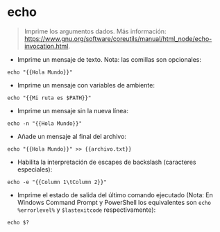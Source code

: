 # echo

> Imprime los argumentos dados.
> Más información: <https://www.gnu.org/software/coreutils/manual/html_node/echo-invocation.html>.

- Imprime un mensaje de texto. Nota: las comillas son opcionales:

`echo "{{Hola Mundo}}"`

- Imprime un mensaje con variables de ambiente:

`echo "{{Mi ruta es $PATH}}"`

- Imprime un mensaje sin la nueva línea:

`echo -n "{{Hola Mundo}}"`

- Añade un mensaje al final del archivo:

`echo "{{Hola Mundo}}" >> {{archivo.txt}}`

- Habilita la interpretación de escapes de backslash (caracteres especiales):

`echo -e "{{Column 1\tColumn 2}}"`

- Imprime el estado de salida del último comando ejecutado (Nota: En Windows Command Prompt y PowerShell los equivalentes son `echo %errorlevel%` y `$lastexitcode` respectivamente):

`echo $?`
